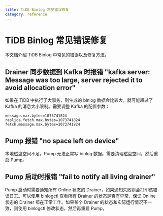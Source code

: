 ```yaml
---
title: TiDB Binlog 常见错误修复
category: reference
---
```


# TiDB Binlog 常见错误修复

本文档介绍 TiDB Binlog 中常见的错误以及修复方法。

## Drainer 同步数据到 Kafka 时报错 "kafka server: Message was too large, server rejected it to avoid allocation error"

如果在 TiDB 中执行了大事务，则生成的 binlog 数据会比较大，就可能超过了 Kafka 的消息大小限制。需要调整 Kafka 的配置参数：

```
message.max.bytes=1073741824
replica.fetch.max.bytes=1073741824
fetch.message.max.bytes=1073741824
```

## Pump 报错 "no space left on device"

本地磁盘空间不足，Pump 无法正常写 binlog 数据。需要清理磁盘空间，然后重启 Pump。

## Pump 启动时报错 "fail to notify all living drainer"

Pump 启动时需要通知所有 Online 状态的 Drainer，如果通知失败则会打印该错误日志。可以使用 binlogctl 查看所有 Drainer 的状态是否有异常，保证 Online 状态的 Drainer 都在正常工作。如果某个 Drainer 的状态和实际运行情况不一致，则使用 binlogctl 修改状态，然后再重启 Pump。